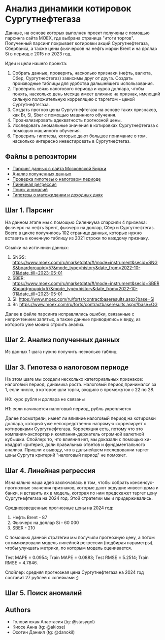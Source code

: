 
# Анализ динамики котировок Сургутнефтегаза

Данные, на основе которых выполнен проект получены с помощью парсинга сайта MOEX, где выбрана страница "итоги торгов". Полученный парсинг покрывает котировки акций Сургутнефтегаза, Сбербанка, а также цены фьючерсов на нефть марки Brent и на доллар Si в период с 2015 по 2023 год.

Идеи и цели нашего проекта:
1) Собрать данные, проверить, насколько признаки (нефть, валюта, Сбер, Сургутнефтегаз) зависимы друг от друга. Создать производные таблицы для удобства дальшейшего использования.
2) Проверить связь налогового периода и курса доллара, чтобы понять, насколько день месяца имеет влияние на признак, имеющий сильную положительную корреляцию с таргетом - ценой Сургутнефтегаза.
3) Создать прогноз цены Сургутнефтегаза на основе таких признаков, как Br, Si, Sber с помощью машинного обучения.
4) Проанализировать адекватность прогнозной цены.
5) Исследовать аномальные значения в котировках Сургутнефтегаза с помощью машинного обучения.
6) Проверить гипотезы, которые дают большее понимание о том, насколько интересно инвестировать в Сургутнефтегаз.


## Файлы в репозитории

 - [Парсинг данных с сайта Московской Биржи](https://github.com/sungfala/Project_Python/blob/main/Шаг%201.%20Парсинг.ipynb)
 - [Анализ полученных данных](https://github.com/sungfala/Project_Python/blob/main/Анализ%20полученных%20данных.ipynb)
 - [Проверка гипотезы о налоговом периоде](https://github.com/sungfala/Project_Python/blob/main/Шаг%203.%20Гипотеза%20о%20налоговом%20периоде.ipynb)
 - [Линейная регрессия](https://github.com/sungfala/Project_Python/blob/main/Шаг%204.%20Линейная%20регрессия.ipynb)
 - [Поиск аномалий](https://github.com/sungfala/Project_Python/blob/main/Шаг%205.%20Поиск%20аномалий.ipynb)
 - [Гипотезы о матожидании и доходных днях](https://github.com/sungfala/Project_Python/blob/main/Шаг%206.%20Гипотезы%20о%20матожидании%20и%20доходных%20днях.ipynb)


## Шаг 1. Парсинг

На данном этапе мы с помощью Силениума спарсили 4 признака: фьючерс на нефть Брент, фьючерс на доллар, Сбер и Сургутнефтегаз. Всего в цикле получилось 102 странице данных, которые нужно вставить в конечную таблицу из 2021 строки по каждому признаку.

Ссылки на источники данных:
1) SNGS: https://www.moex.com/ru/marketdata/#/mode=instrument&secid=SNGS&boardgroupid=57&mode_type=history&date_from=2022-10-01&date_till=2023-05-01
2) SBER: https://www.moex.com/ru/marketdata/#/mode=instrument&secid=SBER&boardgroupid=57&mode_type=history&date_from=2022-10-01&date_till=2023-05-01
3) Si: https://www.moex.com/ru/forts/contractbaseresults.aspx?base=Si
4) Br: https://www.moex.com/ru/forts/contractbaseresults.aspx?base=OG

Далее в файле парсинга исправлялись ошибки, связанные с непрочтением запятых, а также данные приводились к виду, из которого уже можно строить анализ.
 
 
 ## Шаг 2. Анализ полученных данных
 
 Из данных 1 шага нужно получить несколько таблиц:
 
 
 
 
 ## Шаг 3. Гипотеза о налоговом периоде
 
На этом шаге мы создали несколько категориальных признаков: налоговый период, динамика роста. Налоговый период принимался за 1, если число, в которое шли торги, входило в промежуток с 22 по 28. 

Н0: курс рубля и доллара не связаны

Н1: если начинается налоговый период, рубль укрепляется

Далее посмотрели, имеет ли влияние налоговый период на котировки доллара, который уже непосредственно напрямую коррелирует с котировками Сургутнефтегаза. Корреляция есть, потому что это компания-экспортер и компания-держатель огромной валютной кубышки. Спойлер: то, что влияния нет, мы доказали с помощью хи-квадрат критерия, доли правильных ответов и фундаментального анализа. Пришли к выводу, что в дальнейшем исследовании таргет цены Сургута критерий "налоговый период" не поможет.
 

## Шаг 4. Линейная регрессия

Изначально наша идея заключалась в том, чтобы собрать консенсус-прогнозные значения признаков, которые дают ведущие инвест-дома и банки, и вставить их в модель, которая по ним предскажет таргет цену Сургутнефтегаза на 2024 год. Этой стратегии мы и придерживались.

Средневзвешенные прогнозные цены на 2024 год:

1) Нефть Brent - 87
2) Фьючерс на доллар Si - 60 000
3) SBER - 210

С помощью данной стратегии мы получили прогнозную цену, а потом оптимизировали модель линейной регрессии (подбирая параметры), чтобы улучшать метрики, по которым модель оценивается.

Test MAPE = 0.0954;
Train MAPE = 0.0883;
Test RMSE = 5.2514;
Train RMSE = 4.7846.

Спойлер: средняя прогнозная цена Сургутнефтегаза на 2024 год составит 27 рублей с копейками ;)


## Шаг 5. Поиск аномалий







## Authors

- Головинская Анастасия (tg: @stasygol)
- Киосе Анна (tg: @akiose)
- Охотин Даниил (tg: @danokil)

